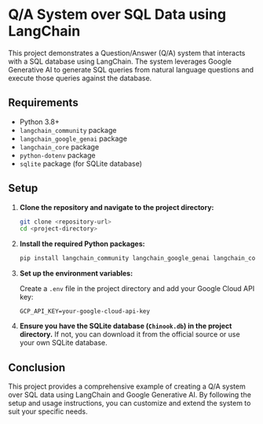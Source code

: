 # Q/A System over SQL Data using LangChain

This project demonstrates a Question/Answer (Q/A) system that interacts with a SQL database using LangChain. The system leverages Google Generative AI to generate SQL queries from natural language questions and execute those queries against the database.

## Requirements

- Python 3.8+
- `langchain_community` package
- `langchain_google_genai` package
- `langchain_core` package
- `python-dotenv` package
- `sqlite` package (for SQLite database)

## Setup

1. **Clone the repository and navigate to the project directory:**

    ```bash
    git clone <repository-url>
    cd <project-directory>
    ```

2. **Install the required Python packages:**

    ```bash
    pip install langchain_community langchain_google_genai langchain_core python-dotenv
    ```

3. **Set up the environment variables:**

    Create a `.env` file in the project directory and add your Google Cloud API key:

    ```env
    GCP_API_KEY=your-google-cloud-api-key
    ```

4. **Ensure you have the SQLite database (`Chinook.db`) in the project directory.** If not, you can download it from the official source or use your own SQLite database.


## Conclusion

This project provides a comprehensive example of creating a Q/A system over SQL data using LangChain and Google Generative AI. By following the setup and usage instructions, you can customize and extend the system to suit your specific needs.

